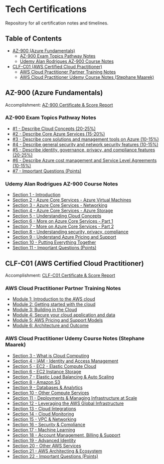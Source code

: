 # Tech Certifications

Repository for all certification notes and timelines.

## Table of Contents
  - [AZ-900 (Azure Fundamentals)](#az-900-azure-fundamentals)
    - [AZ-900 Exam Topics Pathway Notes](#az-900-exam-topics-pathway-notes)
    - [Udemy Alan Rodrigues AZ-900 Course Notes](#udemy-alan-rodrigues-az-900-course-notes)
  - [CLF-C01 (AWS Certified Cloud Practitioner)](#clf-c01-aws-certified-cloud-practitioner)
    - [AWS Cloud Practitioner Partner Training Notes](#aws-cloud-practitioner-partner-training-notes)
    - [AWS Cloud Practitioner Udemy Course Notes (Stephane Maarek)](#aws-cloud-practitioner-udemy-course-notes-stephane-maarek)

## AZ-900 (Azure Fundamentals)

Accomplishment: [AZ-900 Certificate & Score Report](https://abhinavcreed13.github.io/accomplishments/az-900-3/)

### AZ-900 Exam Topics Pathway Notes
- [#1 - Describe Cloud Concepts (20-25%)](https://github.com/abhinavcreed13/tech-certifications/blob/main/AZ-900%20(Azure%20Fundamentals)/AZ-900-Exam-Topic-Pathway-Notes/%231%20-%20Describe%20Cloud%20Concepts%20(20-25%25).md)
- [#2 - Describe Core Azure Services (15-20%)](https://github.com/abhinavcreed13/tech-certifications/blob/main/AZ-900%20(Azure%20Fundamentals)/AZ-900-Exam-Topic-Pathway-Notes/%232%20-%20Describe%20Core%20Azure%20Services%20(15-20%25).md)
- [#3 - Describe core solutions and management tools on Azure (10-15%)](https://github.com/abhinavcreed13/tech-certifications/blob/main/AZ-900%20(Azure%20Fundamentals)/AZ-900-Exam-Topic-Pathway-Notes/%233%20-%20Describe%20core%20solutions%20and%20management%20tools%20on%20Az.md)
- [#4 - Describe general security and network security features (10-15%)](https://github.com/abhinavcreed13/tech-certifications/blob/main/AZ-900%20(Azure%20Fundamentals)/AZ-900-Exam-Topic-Pathway-Notes/%234%20-%20Describe%20general%20security%20and%20network%20security%20fea.md)
- [#5 - Describe identity, governance, privacy, and compliance features (20-25%)](https://github.com/abhinavcreed13/tech-certifications/blob/main/AZ-900%20(Azure%20Fundamentals)/AZ-900-Exam-Topic-Pathway-Notes/%235%20-%20Describe%20identity%2C%20governance%2C%20privacy%2C%20and%20compli.md)
- [#6 - Describe Azure cost management and Service Level Agreements (10-15%)](https://github.com/abhinavcreed13/tech-certifications/blob/main/AZ-900%20(Azure%20Fundamentals)/AZ-900-Exam-Topic-Pathway-Notes/%236%20-%20Describe%20Azure%20cost%20management%20and%20Service%20Level%20A.md)
- [#7 - Important Questions (Points)](https://github.com/abhinavcreed13/tech-certifications/blob/main/AZ-900%20(Azure%20Fundamentals)/AZ-900-Exam-Topic-Pathway-Notes/%237%20-%20Important%20Questions%20(Points).md)

### Udemy Alan Rodrigues AZ-900 Course Notes
- [Section 1 - Introduction](https://github.com/abhinavcreed13/tech-certifications/blob/main/AZ-900%20(Azure%20Fundamentals)/Udemy-Alan-Course-Notes/Section%201%20-%20Introduction.md)
- [Section 2 - Azure Core Services - Azure Virtual Machines](https://github.com/abhinavcreed13/tech-certifications/blob/main/AZ-900%20(Azure%20Fundamentals)/Udemy-Alan-Course-Notes/Section%202%20-%20Azure%20Core%20Services%20-%20Azure%20Virtual%20Machines.md)
- [Section 3 - Azure Core Services - Networking](https://github.com/abhinavcreed13/tech-certifications/blob/main/AZ-900%20(Azure%20Fundamentals)/Udemy-Alan-Course-Notes/Section%203%20-%20Azure%20Core%20Services%20-%20Networking.md)
- [Section 4 - Azure Core Services - Azure Storage](https://github.com/abhinavcreed13/tech-certifications/blob/main/AZ-900%20(Azure%20Fundamentals)/Udemy-Alan-Course-Notes/Section%204%20-%20Azure%20Core%20Services%20-%20Azure%20Storage.md)
- [Section 5 - Understanding Cloud Concepts](https://github.com/abhinavcreed13/tech-certifications/blob/main/AZ-900%20(Azure%20Fundamentals)/Udemy-Alan-Course-Notes/Section%205%20-%20Understanding%20Cloud%20Concepts.md)
- [Section 6 - More on Azure Core Services - Part 1](https://github.com/abhinavcreed13/tech-certifications/blob/main/AZ-900%20(Azure%20Fundamentals)/Udemy-Alan-Course-Notes/Section%206%20-%20More%20on%20Azure%20Core%20Services%20-%20Part%201.md)
- [Section 7 - More on Azure Core Services - Part 2](https://github.com/abhinavcreed13/tech-certifications/blob/main/AZ-900%20(Azure%20Fundamentals)/Udemy-Alan-Course-Notes/Section%207%20-%20More%20on%20Azure%20Core%20Services%20-%20Part%202.md)
- [Section 8 - Understanding security, privacy, compliance](https://github.com/abhinavcreed13/tech-certifications/blob/main/AZ-900%20(Azure%20Fundamentals)/Udemy-Alan-Course-Notes/Section%208%20-%20Understanding%20security%2C%20privacy%2C%20compliance.md)
- [Section 9 - Understand Azure Pricing and Support](https://github.com/abhinavcreed13/tech-certifications/blob/main/AZ-900%20(Azure%20Fundamentals)/Udemy-Alan-Course-Notes/Section%209%20-%20Understand%20Azure%20Pricing%20and%20Support.md)
- [Section 10 - Putting Everything Together](https://github.com/abhinavcreed13/tech-certifications/blob/main/AZ-900%20(Azure%20Fundamentals)/Udemy-Alan-Course-Notes/Section%2010%20-%20Putting%20Everything%20Together.md)
- [Section 11 - Important Questions (Points)](https://github.com/abhinavcreed13/tech-certifications/blob/main/AZ-900%20(Azure%20Fundamentals)/Udemy-Alan-Course-Notes/Section%2011%20-%20Important%20Questions%20(Points).md)

## CLF-C01 (AWS Certified Cloud Practitioner)

Accomplishment: [CLF-C01 Certificate & Score Report](https://abhinavcreed13.github.io/accomplishments/aws-clf-c01-2/)

### AWS Cloud Practitioner Partner Training Notes
  - [Module 1: Introduction to the AWS cloud](https://github.com/abhinavcreed13/tech-certifications/tree/main/CLF-C01%20(AWS%20Cloud%20Practitioner)/CP-Partner-Training-Notes#module-1-introduction-to-the-aws-cloud)
  - [Module 2: Getting started with the cloud](https://github.com/abhinavcreed13/tech-certifications/tree/main/CLF-C01%20(AWS%20Cloud%20Practitioner)/CP-Partner-Training-Notes#module-2-getting-started-with-the-cloud)
  - [Module 3: Building in the Cloud](https://github.com/abhinavcreed13/tech-certifications/tree/main/CLF-C01%20(AWS%20Cloud%20Practitioner)/CP-Partner-Training-Notes#module-3-building-in-the-cloud)
  - [Module 4: Secure your cloud application and data](https://github.com/abhinavcreed13/tech-certifications/tree/main/CLF-C01%20(AWS%20Cloud%20Practitioner)/CP-Partner-Training-Notes#module-4-secure-your-cloud-application-and-data)
  - [Module 5: AWS Pricing and Support Models](https://github.com/abhinavcreed13/tech-certifications/tree/main/CLF-C01%20(AWS%20Cloud%20Practitioner)/CP-Partner-Training-Notes#module-5-aws-pricing-and-support-models)
  - [Module 6: Architecture and Outcome](https://github.com/abhinavcreed13/tech-certifications/tree/main/CLF-C01%20(AWS%20Cloud%20Practitioner)/CP-Partner-Training-Notes#module-6-architecture-and-outcome)

### AWS Cloud Practitioner Udemy Course Notes (Stephane Maarek)
- [Section 3 - What is Cloud Computing](https://github.com/abhinavcreed13/tech-certifications/blob/main/CLF-C01%20(AWS%20Cloud%20Practitioner)/CP-Stephane-Udemy-Course-Notes/sections/%233%20-%20What%20is%20Cloud%20Computing.md)
- [Section 4 - IAM - Identity and Access Management](https://github.com/abhinavcreed13/tech-certifications/blob/main/CLF-C01%20(AWS%20Cloud%20Practitioner)/CP-Stephane-Udemy-Course-Notes/sections/%234%20-%20IAM%20-%20Identity%20and%20Access%20Management.md)
- [Section 5 - EC2 - Elastic Compute Cloud](https://github.com/abhinavcreed13/tech-certifications/blob/main/CLF-C01%20(AWS%20Cloud%20Practitioner)/CP-Stephane-Udemy-Course-Notes/sections/%235%20-%20EC2%20-%20Elastic%20Compute%20Cloud.md)
- [Section 6 - EC2 Instance Storage](https://github.com/abhinavcreed13/tech-certifications/blob/main/CLF-C01%20(AWS%20Cloud%20Practitioner)/CP-Stephane-Udemy-Course-Notes/sections/%236%20-%20EC2%20Instance%20Storage.md)
- [Section 7 - Elastic Load Balancing & Auto Scaling](https://github.com/abhinavcreed13/tech-certifications/blob/main/CLF-C01%20(AWS%20Cloud%20Practitioner)/CP-Stephane-Udemy-Course-Notes/sections/%237%20-%20Elastic%20Load%20Balancing%20%26%20Auto%20Scaling.md)
- [Section 8 - Amazon S3](https://github.com/abhinavcreed13/tech-certifications/blob/main/CLF-C01%20(AWS%20Cloud%20Practitioner)/CP-Stephane-Udemy-Course-Notes/sections/%238%20-%20Amazon%20S3.md)
- [Section 9 - Databases & Analytics](https://github.com/abhinavcreed13/tech-certifications/blob/main/CLF-C01%20(AWS%20Cloud%20Practitioner)/CP-Stephane-Udemy-Course-Notes/sections/%239%20-%20Databases%20%26%20Analytics.md)
- [Section 10 - Other Compute Services](https://github.com/abhinavcreed13/tech-certifications/blob/main/CLF-C01%20(AWS%20Cloud%20Practitioner)/CP-Stephane-Udemy-Course-Notes/sections/%2310%20-%20Other%20Compute%20Services.md)
- [Section 11 - Deployments & Managing Infrastructure at Scale](https://github.com/abhinavcreed13/tech-certifications/blob/main/CLF-C01%20(AWS%20Cloud%20Practitioner)/CP-Stephane-Udemy-Course-Notes/sections/%2311%20-%20Deployments%20%26%20Managing%20Infrastructure.md)
- [Section 12 - Leveraging the AWS Global Infrastructure](https://github.com/abhinavcreed13/tech-certifications/blob/main/CLF-C01%20(AWS%20Cloud%20Practitioner)/CP-Stephane-Udemy-Course-Notes/sections/%2312%20-%20Leveraging%20the%20AWS%20Global%20Infrastructure.md)
- [Section 13 - Cloud Integrations](https://github.com/abhinavcreed13/tech-certifications/blob/main/CLF-C01%20(AWS%20Cloud%20Practitioner)/CP-Stephane-Udemy-Course-Notes/sections/%2313%20-%20Cloud%20Integrations.md)
- [Section 14 - Cloud Monitoring](https://github.com/abhinavcreed13/tech-certifications/blob/main/CLF-C01%20(AWS%20Cloud%20Practitioner)/CP-Stephane-Udemy-Course-Notes/sections/%2314%20-%20Cloud%20Monitoring.md)
- [Section 15 - VPC & Networking](https://github.com/abhinavcreed13/tech-certifications/blob/main/CLF-C01%20(AWS%20Cloud%20Practitioner)/CP-Stephane-Udemy-Course-Notes/sections/%2315%20-%20VPC%20%26%20Networking.md)
- [Section 16 - Security & Compliance](https://github.com/abhinavcreed13/tech-certifications/blob/main/CLF-C01%20(AWS%20Cloud%20Practitioner)/CP-Stephane-Udemy-Course-Notes/sections/%2316%20-%20Security%20%26%20Compliance.md)
- [Section 17 - Machine Learning](https://github.com/abhinavcreed13/tech-certifications/blob/main/CLF-C01%20(AWS%20Cloud%20Practitioner)/CP-Stephane-Udemy-Course-Notes/sections/%2317%20-%20Machine%20Learning.md)
- [Section 18 - Account Management, Billing & Support](https://github.com/abhinavcreed13/tech-certifications/blob/main/CLF-C01%20(AWS%20Cloud%20Practitioner)/CP-Stephane-Udemy-Course-Notes/sections/%2318%20-%20Account%20Management%2C%20Billing%20%26%20Support.md)
- [Section 19 - Advanced Identity](https://github.com/abhinavcreed13/tech-certifications/blob/main/CLF-C01%20(AWS%20Cloud%20Practitioner)/CP-Stephane-Udemy-Course-Notes/sections/%2319%20-%20Advanced%20Identity.md)
- [Section 20 - Other AWS Services](https://github.com/abhinavcreed13/tech-certifications/blob/main/CLF-C01%20(AWS%20Cloud%20Practitioner)/CP-Stephane-Udemy-Course-Notes/sections/%2320%20-%20Other%20AWS%20Services.md)
- [Section 21 - AWS Architecting & Ecosystem](https://github.com/abhinavcreed13/tech-certifications/blob/main/CLF-C01%20(AWS%20Cloud%20Practitioner)/CP-Stephane-Udemy-Course-Notes/sections/%2321%20-%20AWS%20Architecting%20%26%20Ecosystem.md)
- [Section 22 - Important Questions (Points)](https://github.com/abhinavcreed13/tech-certifications/blob/main/CLF-C01%20(AWS%20Cloud%20Practitioner)/CP-Stephane-Udemy-Course-Notes/sections/%2322%20-%20Important%20Questions%20(Points).md)

